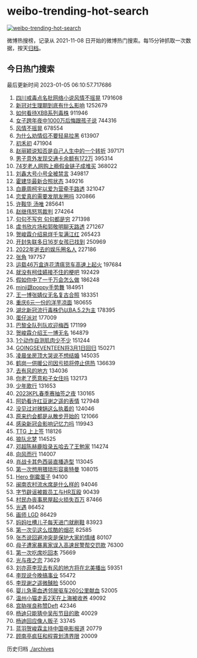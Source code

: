 # weibo-trending-hot-search

[![weibo-trending-hot-search](https://github.com/ameizi/weibo-trending-hot-search/actions/workflows/ci.yml/badge.svg)](https://github.com/ameizi/weibo-trending-hot-search/actions/workflows/ci.yml)

微博热搜榜，记录从 2021-11-08 日开始的微博热门搜索。每15分钟抓取一次数据，按天[归档](./archives)。

## 今日热门搜索

<!-- BEGIN --> 
最后更新时间 2023-01-05 06:10:57.717686 
1. [四川戒毒点名批网络小说风情不摇晃](https://s.weibo.com/weibo?q=%23%E5%9B%9B%E5%B7%9D%E6%88%92%E6%AF%92%E7%82%B9%E5%90%8D%E6%89%B9%E7%BD%91%E7%BB%9C%E5%B0%8F%E8%AF%B4%E9%A3%8E%E6%83%85%E4%B8%8D%E6%91%87%E6%99%83%23&t=31&band_rank=1&Refer=top) 1791608
1. [新冠对生理期到底有什么影响](https://s.weibo.com/weibo?q=%23%E6%96%B0%E5%86%A0%E5%AF%B9%E7%94%9F%E7%90%86%E6%9C%9F%E5%88%B0%E5%BA%95%E6%9C%89%E4%BB%80%E4%B9%88%E5%BD%B1%E5%93%8D%23&t=31&band_rank=2&Refer=top) 1252679
1. [如何看待XBB系列毒株](https://s.weibo.com/weibo?q=%23%E5%A6%82%E4%BD%95%E7%9C%8B%E5%BE%85XBB%E7%B3%BB%E5%88%97%E6%AF%92%E6%A0%AA%23&t=31&band_rank=3&Refer=top) 911946
1. [女子跨年夜中1000万后悔跟孩子说](https://s.weibo.com/weibo?q=%23%E5%A5%B3%E5%AD%90%E8%B7%A8%E5%B9%B4%E5%A4%9C%E4%B8%AD1000%E4%B8%87%E5%90%8E%E6%82%94%E8%B7%9F%E5%AD%A9%E5%AD%90%E8%AF%B4%23&t=31&band_rank=4&Refer=top) 744316
1. [风情不摇晃](https://s.weibo.com/weibo?q=%23%E9%A3%8E%E6%83%85%E4%B8%8D%E6%91%87%E6%99%83%23&t=31&band_rank=5&Refer=top) 678554
1. [为什么劝情侣不要轻易拉黑](https://s.weibo.com/weibo?q=%23%E4%B8%BA%E4%BB%80%E4%B9%88%E5%8A%9D%E6%83%85%E4%BE%A3%E4%B8%8D%E8%A6%81%E8%BD%BB%E6%98%93%E6%8B%89%E9%BB%91%23&t=31&band_rank=6&Refer=top) 613907
1. [初禾初](https://s.weibo.com/weibo?q=%E5%88%9D%E7%A6%BE%E5%88%9D&t=31&band_rank=8&Refer=top) 471904
1. [赵丽颖说知否是自己人生中的一个转折](https://s.weibo.com/weibo?q=%23%E8%B5%B5%E4%B8%BD%E9%A2%96%E8%AF%B4%E7%9F%A5%E5%90%A6%E6%98%AF%E8%87%AA%E5%B7%B1%E4%BA%BA%E7%94%9F%E4%B8%AD%E7%9A%84%E4%B8%80%E4%B8%AA%E8%BD%AC%E6%8A%98%23&t=31&band_rank=7&Refer=top) 397171
1. [男子意外发现交通卡余额有172万](https://s.weibo.com/weibo?q=%23%E7%94%B7%E5%AD%90%E6%84%8F%E5%A4%96%E5%8F%91%E7%8E%B0%E4%BA%A4%E9%80%9A%E5%8D%A1%E4%BD%99%E9%A2%9D%E6%9C%89172%E4%B8%87%23&t=31&band_rank=9&Refer=top) 395314
1. [74岁老人网购上瘾假金链子成堆买](https://s.weibo.com/weibo?q=%2374%E5%B2%81%E8%80%81%E4%BA%BA%E7%BD%91%E8%B4%AD%E4%B8%8A%E7%98%BE%E5%81%87%E9%87%91%E9%93%BE%E5%AD%90%E6%88%90%E5%A0%86%E4%B9%B0%23&t=31&band_rank=10&Refer=top) 368022
1. [刘鑫大号小号全被禁言](https://s.weibo.com/weibo?q=%23%E5%88%98%E9%91%AB%E5%A4%A7%E5%8F%B7%E5%B0%8F%E5%8F%B7%E5%85%A8%E8%A2%AB%E7%A6%81%E8%A8%80%23&t=31&band_rank=11&Refer=top) 349817
1. [霍建华最新合照状态](https://s.weibo.com/weibo?q=%23%E9%9C%8D%E5%BB%BA%E5%8D%8E%E6%9C%80%E6%96%B0%E5%90%88%E7%85%A7%E7%8A%B6%E6%80%81%23&t=31&band_rank=12&Refer=top) 349216
1. [白鹿周柯宇以爱为营牵手路透](https://s.weibo.com/weibo?q=%23%E7%99%BD%E9%B9%BF%E5%91%A8%E6%9F%AF%E5%AE%87%E4%BB%A5%E7%88%B1%E4%B8%BA%E8%90%A5%E7%89%B5%E6%89%8B%E8%B7%AF%E9%80%8F%23&t=31&band_rank=13&Refer=top) 321047
1. [恋爱真的需要发朋友圈吗](https://s.weibo.com/weibo?q=%23%E6%81%8B%E7%88%B1%E7%9C%9F%E7%9A%84%E9%9C%80%E8%A6%81%E5%8F%91%E6%9C%8B%E5%8F%8B%E5%9C%88%E5%90%97%23&t=31&band_rank=14&Refer=top) 320866
1. [许鞍华 汤唯](https://s.weibo.com/weibo?q=%E8%AE%B8%E9%9E%8D%E5%8D%8E%20%E6%B1%A4%E5%94%AF&t=31&band_rank=15&Refer=top) 285641
1. [赵继伟怒骂裁判](https://s.weibo.com/weibo?q=%23%E8%B5%B5%E7%BB%A7%E4%BC%9F%E6%80%92%E9%AA%82%E8%A3%81%E5%88%A4%23&t=31&band_rank=16&Refer=top) 274264
1. [句句不写穷 句句都是穷](https://s.weibo.com/weibo?q=%E5%8F%A5%E5%8F%A5%E4%B8%8D%E5%86%99%E7%A9%B7%20%E5%8F%A5%E5%8F%A5%E9%83%BD%E6%98%AF%E7%A9%B7&t=31&band_rank=17&Refer=top) 271398
1. [虞书欣片场和郭敬明聊天路透](https://s.weibo.com/weibo?q=%23%E8%99%9E%E4%B9%A6%E6%AC%A3%E7%89%87%E5%9C%BA%E5%92%8C%E9%83%AD%E6%95%AC%E6%98%8E%E8%81%8A%E5%A4%A9%E8%B7%AF%E9%80%8F%23&t=31&band_rank=11&Refer=top) 271267
1. [贺峻霖介绍易烊千玺满江红](https://s.weibo.com/weibo?q=%23%E8%B4%BA%E5%B3%BB%E9%9C%96%E4%BB%8B%E7%BB%8D%E6%98%93%E7%83%8A%E5%8D%83%E7%8E%BA%E6%BB%A1%E6%B1%9F%E7%BA%A2%23&t=31&band_rank=18&Refer=top) 265423
1. [开封失联多日16岁女孩已找到](https://s.weibo.com/weibo?q=%23%E5%BC%80%E5%B0%81%E5%A4%B1%E8%81%94%E5%A4%9A%E6%97%A516%E5%B2%81%E5%A5%B3%E5%AD%A9%E5%B7%B2%E6%89%BE%E5%88%B0%23&t=31&band_rank=19&Refer=top) 250969
1. [2022年逝去的娱乐圈名人](https://s.weibo.com/weibo?q=%232022%E5%B9%B4%E9%80%9D%E5%8E%BB%E7%9A%84%E5%A8%B1%E4%B9%90%E5%9C%88%E5%90%8D%E4%BA%BA%23&t=31&band_rank=12&Refer=top) 227186
1. [张角](https://s.weibo.com/weibo?q=%E5%BC%A0%E8%A7%92&t=31&band_rank=20&Refer=top) 197757
1. [运载46万盒连花清瘟货车高速上起火](https://s.weibo.com/weibo?q=%23%E8%BF%90%E8%BD%BD46%E4%B8%87%E7%9B%92%E8%BF%9E%E8%8A%B1%E6%B8%85%E7%98%9F%E8%B4%A7%E8%BD%A6%E9%AB%98%E9%80%9F%E4%B8%8A%E8%B5%B7%E7%81%AB%23&t=31&band_rank=21&Refer=top) 197684
1. [就没有柯佳嬿接不住的梗吧](https://s.weibo.com/weibo?q=%23%E5%B0%B1%E6%B2%A1%E6%9C%89%E6%9F%AF%E4%BD%B3%E5%AC%BF%E6%8E%A5%E4%B8%8D%E4%BD%8F%E7%9A%84%E6%A2%97%E5%90%A7%23&t=31&band_rank=22&Refer=top) 192429
1. [假如你中了一千万会怎么做](https://s.weibo.com/weibo?q=%23%E5%81%87%E5%A6%82%E4%BD%A0%E4%B8%AD%E4%BA%86%E4%B8%80%E5%8D%83%E4%B8%87%E4%BC%9A%E6%80%8E%E4%B9%88%E5%81%9A%23&t=31&band_rank=14&Refer=top) 186248
1. [minji跳poppy手势舞](https://s.weibo.com/weibo?q=%23minji%E8%B7%B3poppy%E6%89%8B%E5%8A%BF%E8%88%9E%23&t=31&band_rank=23&Refer=top) 184951
1. [王一博张婧仪无名复古合照](https://s.weibo.com/weibo?q=%23%E7%8E%8B%E4%B8%80%E5%8D%9A%E5%BC%A0%E5%A9%A7%E4%BB%AA%E6%97%A0%E5%90%8D%E5%A4%8D%E5%8F%A4%E5%90%88%E7%85%A7%23&t=31&band_rank=24&Refer=top) 183351
1. [重庆6元一份的洋芋凉面](https://s.weibo.com/weibo?q=%23%E9%87%8D%E5%BA%866%E5%85%83%E4%B8%80%E4%BB%BD%E7%9A%84%E6%B4%8B%E8%8A%8B%E5%87%89%E9%9D%A2%23&t=31&band_rank=25&Refer=top) 180655
1. [湖北新冠流行毒株仍以BA.5.2为主](https://s.weibo.com/weibo?q=%23%E6%B9%96%E5%8C%97%E6%96%B0%E5%86%A0%E6%B5%81%E8%A1%8C%E6%AF%92%E6%A0%AA%E4%BB%8D%E4%BB%A5BA.5.2%E4%B8%BA%E4%B8%BB%23&t=31&band_rank=26&Refer=top) 178395
1. [蛋仔派对](https://s.weibo.com/weibo?q=%23%E8%9B%8B%E4%BB%94%E6%B4%BE%E5%AF%B9%23&t=31&band_rank=27&Refer=top) 177009
1. [巴黎全队列队欢迎梅西](https://s.weibo.com/weibo?q=%23%E5%B7%B4%E9%BB%8E%E5%85%A8%E9%98%9F%E5%88%97%E9%98%9F%E6%AC%A2%E8%BF%8E%E6%A2%85%E8%A5%BF%23&t=31&band_rank=28&Refer=top) 171199
1. [贺峻霖介绍王一博无名](https://s.weibo.com/weibo?q=%23%E8%B4%BA%E5%B3%BB%E9%9C%96%E4%BB%8B%E7%BB%8D%E7%8E%8B%E4%B8%80%E5%8D%9A%E6%97%A0%E5%90%8D%23&t=31&band_rank=17&Refer=top) 164879
1. [1个动作自测肌肉少不少](https://s.weibo.com/weibo?q=%231%E4%B8%AA%E5%8A%A8%E4%BD%9C%E8%87%AA%E6%B5%8B%E8%82%8C%E8%82%89%E5%B0%91%E4%B8%8D%E5%B0%91%23&t=31&band_rank=30&Refer=top) 151244
1. [GOINGSEVENTEEN将3月1日回归](https://s.weibo.com/weibo?q=%23GOINGSEVENTEEN%E5%B0%863%E6%9C%881%E6%97%A5%E5%9B%9E%E5%BD%92%23&t=31&band_rank=23&Refer=top) 150271
1. [凌晨坐房顶大哭说不想结婚](https://s.weibo.com/weibo?q=%23%E5%87%8C%E6%99%A8%E5%9D%90%E6%88%BF%E9%A1%B6%E5%A4%A7%E5%93%AD%E8%AF%B4%E4%B8%8D%E6%83%B3%E7%BB%93%E5%A9%9A%23&t=31&band_rank=42&Refer=top) 145035
1. [鹤岗一供暖公司因亏损将停止供热](https://s.weibo.com/weibo?q=%23%E9%B9%A4%E5%B2%97%E4%B8%80%E4%BE%9B%E6%9A%96%E5%85%AC%E5%8F%B8%E5%9B%A0%E4%BA%8F%E6%8D%9F%E5%B0%86%E5%81%9C%E6%AD%A2%E4%BE%9B%E7%83%AD%23&t=31&band_rank=29&Refer=top) 136639
1. [去有风的地方](https://s.weibo.com/weibo?q=%E5%8E%BB%E6%9C%89%E9%A3%8E%E7%9A%84%E5%9C%B0%E6%96%B9&t=31&band_rank=31&Refer=top) 134036
1. [你老了愿意和子女住吗](https://s.weibo.com/weibo?q=%23%E4%BD%A0%E8%80%81%E4%BA%86%E6%84%BF%E6%84%8F%E5%92%8C%E5%AD%90%E5%A5%B3%E4%BD%8F%E5%90%97%23&t=31&band_rank=32&Refer=top) 132173
1. [少年歌行](https://s.weibo.com/weibo?q=%E5%B0%91%E5%B9%B4%E6%AD%8C%E8%A1%8C&t=31&band_rank=33&Refer=top) 131653
1. [2023KPL春季赛抽签之夜](https://s.weibo.com/weibo?q=%232023KPL%E6%98%A5%E5%AD%A3%E8%B5%9B%E6%8A%BD%E7%AD%BE%E4%B9%8B%E5%A4%9C%23&t=31&band_rank=34&Refer=top) 130165
1. [阿奶看许红豆谢之遥的表情](https://s.weibo.com/weibo?q=%23%E9%98%BF%E5%A5%B6%E7%9C%8B%E8%AE%B8%E7%BA%A2%E8%B1%86%E8%B0%A2%E4%B9%8B%E9%81%A5%E7%9A%84%E8%A1%A8%E6%83%85%23&t=31&band_rank=35&Refer=top) 127948
1. [没见过对辣锅这么执着的](https://s.weibo.com/weibo?q=%23%E6%B2%A1%E8%A7%81%E8%BF%87%E5%AF%B9%E8%BE%A3%E9%94%85%E8%BF%99%E4%B9%88%E6%89%A7%E7%9D%80%E7%9A%84%23&t=31&band_rank=36&Refer=top) 124046
1. [原来约会都是从散步开始的](https://s.weibo.com/weibo?q=%23%E5%8E%9F%E6%9D%A5%E7%BA%A6%E4%BC%9A%E9%83%BD%E6%98%AF%E4%BB%8E%E6%95%A3%E6%AD%A5%E5%BC%80%E5%A7%8B%E7%9A%84%23&t=31&band_rank=38&Refer=top) 121066
1. [感染新冠会影响记忆力吗](https://s.weibo.com/weibo?q=%23%E6%84%9F%E6%9F%93%E6%96%B0%E5%86%A0%E4%BC%9A%E5%BD%B1%E5%93%8D%E8%AE%B0%E5%BF%86%E5%8A%9B%E5%90%97%23&t=31&band_rank=37&Refer=top) 119943
1. [TTG 上上签](https://s.weibo.com/weibo?q=TTG%20%E4%B8%8A%E4%B8%8A%E7%AD%BE&t=31&band_rank=39&Refer=top) 118126
1. [狼队北梦](https://s.weibo.com/weibo?q=%E7%8B%BC%E9%98%9F%E5%8C%97%E6%A2%A6&t=31&band_rank=40&Refer=top) 114525
1. [邓超陈赫鹿晗录五哈去了王勉家](https://s.weibo.com/weibo?q=%23%E9%82%93%E8%B6%85%E9%99%88%E8%B5%AB%E9%B9%BF%E6%99%97%E5%BD%95%E4%BA%94%E5%93%88%E5%8E%BB%E4%BA%86%E7%8E%8B%E5%8B%89%E5%AE%B6%23&t=31&band_rank=41&Refer=top) 114274
1. [向风而行](https://s.weibo.com/weibo?q=%E5%90%91%E9%A3%8E%E8%80%8C%E8%A1%8C&t=31&band_rank=42&Refer=top) 114007
1. [肖战卡其色西装直播造型](https://s.weibo.com/weibo?q=%23%E8%82%96%E6%88%98%E5%8D%A1%E5%85%B6%E8%89%B2%E8%A5%BF%E8%A3%85%E7%9B%B4%E6%92%AD%E9%80%A0%E5%9E%8B%23&t=31&band_rank=43&Refer=top) 113045
1. [第一次想用猥琐形容奥特曼](https://s.weibo.com/weibo?q=%23%E7%AC%AC%E4%B8%80%E6%AC%A1%E6%83%B3%E7%94%A8%E7%8C%A5%E7%90%90%E5%BD%A2%E5%AE%B9%E5%A5%A5%E7%89%B9%E6%9B%BC%23&t=31&band_rank=44&Refer=top) 108015
1. [Hero 倒霉蛋子](https://s.weibo.com/weibo?q=Hero%20%E5%80%92%E9%9C%89%E8%9B%8B%E5%AD%90&t=31&band_rank=45&Refer=top) 94100
1. [闽南农村流水席是什么样的](https://s.weibo.com/weibo?q=%23%E9%97%BD%E5%8D%97%E5%86%9C%E6%9D%91%E6%B5%81%E6%B0%B4%E5%B8%AD%E6%98%AF%E4%BB%80%E4%B9%88%E6%A0%B7%E7%9A%84%23&t=31&band_rank=46&Refer=top) 94046
1. [字节辟谣被裁员工与HR互殴](https://s.weibo.com/weibo?q=%23%E5%AD%97%E8%8A%82%E8%BE%9F%E8%B0%A3%E8%A2%AB%E8%A3%81%E5%91%98%E5%B7%A5%E4%B8%8EHR%E4%BA%92%E6%AE%B4%23&t=31&band_rank=50&Refer=top) 90439
1. [村民办丧事房屋起火损失百万](https://s.weibo.com/weibo?q=%23%E6%9D%91%E6%B0%91%E5%8A%9E%E4%B8%A7%E4%BA%8B%E6%88%BF%E5%B1%8B%E8%B5%B7%E7%81%AB%E6%8D%9F%E5%A4%B1%E7%99%BE%E4%B8%87%23&t=31&band_rank=47&Refer=top) 87466
1. [光遇](https://s.weibo.com/weibo?q=%E5%85%89%E9%81%87&t=31&band_rank=48&Refer=top) 86452
1. [画师 LGD](https://s.weibo.com/weibo?q=%E7%94%BB%E5%B8%88%20LGD&t=31&band_rank=49&Refer=top) 86429
1. [妈妈吐槽儿子每天进门就刷鞋](https://s.weibo.com/weibo?q=%23%E5%A6%88%E5%A6%88%E5%90%90%E6%A7%BD%E5%84%BF%E5%AD%90%E6%AF%8F%E5%A4%A9%E8%BF%9B%E9%97%A8%E5%B0%B1%E5%88%B7%E9%9E%8B%23&t=31&band_rank=50&Refer=top) 83923
1. [第一次见这么炫酷的烟花](https://s.weibo.com/weibo?q=%23%E7%AC%AC%E4%B8%80%E6%AC%A1%E8%A7%81%E8%BF%99%E4%B9%88%E7%82%AB%E9%85%B7%E7%9A%84%E7%83%9F%E8%8A%B1%23&t=31&band_rank=39&Refer=top) 82585
1. [张杰说回避冲突是保护大家的情绪](https://s.weibo.com/weibo?q=%23%E5%BC%A0%E6%9D%B0%E8%AF%B4%E5%9B%9E%E9%81%BF%E5%86%B2%E7%AA%81%E6%98%AF%E4%BF%9D%E6%8A%A4%E5%A4%A7%E5%AE%B6%E7%9A%84%E6%83%85%E7%BB%AA%23&t=31&band_rank=33&Refer=top) 80107
1. [母子遭家暴离家误入高速民警帮交罚款](https://s.weibo.com/weibo?q=%23%E6%AF%8D%E5%AD%90%E9%81%AD%E5%AE%B6%E6%9A%B4%E7%A6%BB%E5%AE%B6%E8%AF%AF%E5%85%A5%E9%AB%98%E9%80%9F%E6%B0%91%E8%AD%A6%E5%B8%AE%E4%BA%A4%E7%BD%9A%E6%AC%BE%23&t=31&band_rank=46&Refer=top) 76300
1. [第一次吃席吃回本](https://s.weibo.com/weibo?q=%23%E7%AC%AC%E4%B8%80%E6%AC%A1%E5%90%83%E5%B8%AD%E5%90%83%E5%9B%9E%E6%9C%AC%23&t=31&band_rank=28&Refer=top) 75669
1. [光与夜之恋](https://s.weibo.com/weibo?q=%E5%85%89%E4%B8%8E%E5%A4%9C%E4%B9%8B%E6%81%8B&t=31&band_rank=10&Refer=top) 73629
1. [刘亦菲李现去有风的地方将在北美播出](https://s.weibo.com/weibo?q=%23%E5%88%98%E4%BA%A6%E8%8F%B2%E6%9D%8E%E7%8E%B0%E5%8E%BB%E6%9C%89%E9%A3%8E%E7%9A%84%E5%9C%B0%E6%96%B9%E5%B0%86%E5%9C%A8%E5%8C%97%E7%BE%8E%E6%92%AD%E5%87%BA%23&t=31&band_rank=26&Refer=top) 59351
1. [李现说今晚搞事业](https://s.weibo.com/weibo?q=%23%E6%9D%8E%E7%8E%B0%E8%AF%B4%E4%BB%8A%E6%99%9A%E6%90%9E%E4%BA%8B%E4%B8%9A%23&t=31&band_rank=7&Refer=top) 55472
1. [李现谢之遥微醺脸](https://s.weibo.com/weibo?q=%23%E6%9D%8E%E7%8E%B0%E8%B0%A2%E4%B9%8B%E9%81%A5%E5%BE%AE%E9%86%BA%E8%84%B8%23&t=31&band_rank=9&Refer=top) 55000
1. [婴儿急需血透邻居驱车260公里献血](https://s.weibo.com/weibo?q=%23%E5%A9%B4%E5%84%BF%E6%80%A5%E9%9C%80%E8%A1%80%E9%80%8F%E9%82%BB%E5%B1%85%E9%A9%B1%E8%BD%A6260%E5%85%AC%E9%87%8C%E7%8C%AE%E8%A1%80%23&t=31&band_rank=46&Refer=top) 52005
1. [温州小猫走丢2天在上海被收养](https://s.weibo.com/weibo?q=%23%E6%B8%A9%E5%B7%9E%E5%B0%8F%E7%8C%AB%E8%B5%B0%E4%B8%A22%E5%A4%A9%E5%9C%A8%E4%B8%8A%E6%B5%B7%E8%A2%AB%E6%94%B6%E5%85%BB%23&t=31&band_rank=50&Refer=top) 49092
1. [宫胁咲良称赞Deft](https://s.weibo.com/weibo?q=%23%E5%AE%AB%E8%83%81%E5%92%B2%E8%89%AF%E7%A7%B0%E8%B5%9EDeft%23&t=31&band_rank=45&Refer=top) 42346
1. [杨迪只能猜中吴彤节目的歌](https://s.weibo.com/weibo?q=%23%E6%9D%A8%E8%BF%AA%E5%8F%AA%E8%83%BD%E7%8C%9C%E4%B8%AD%E5%90%B4%E5%BD%A4%E8%8A%82%E7%9B%AE%E7%9A%84%E6%AD%8C%23&t=31&band_rank=31&Refer=top) 40029
1. [杨迪回应像人贩子](https://s.weibo.com/weibo?q=%23%E6%9D%A8%E8%BF%AA%E5%9B%9E%E5%BA%94%E5%83%8F%E4%BA%BA%E8%B4%A9%E5%AD%90%23&t=31&band_rank=35&Refer=top) 33745
1. [蓝羽贺峻霖主持中国电影报道](https://s.weibo.com/weibo?q=%23%E8%93%9D%E7%BE%BD%E8%B4%BA%E5%B3%BB%E9%9C%96%E4%B8%BB%E6%8C%81%E4%B8%AD%E5%9B%BD%E7%94%B5%E5%BD%B1%E6%8A%A5%E9%81%93%23&t=31&band_rank=31&Refer=top) 20779
1. [顾南亭疯狂和程霄划清界限](https://s.weibo.com/weibo?q=%23%E9%A1%BE%E5%8D%97%E4%BA%AD%E7%96%AF%E7%8B%82%E5%92%8C%E7%A8%8B%E9%9C%84%E5%88%92%E6%B8%85%E7%95%8C%E9%99%90%23&t=31&band_rank=39&Refer=top) 20009
<!-- END -->

历史归档 [./archives](./archives)

